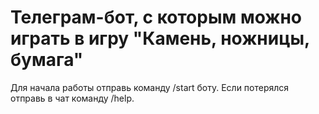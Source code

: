 # Телеграм-бот, с которым можно играть в игру "Камень, ножницы, бумага"

Для начала работы отправь команду /start боту.
Если потерялся отправь в чат команду /help.
